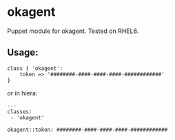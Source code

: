 # okagent
Puppet module for okagent.
Tested on RHEL6.

## Usage:

	class { 'okagent':
		token => '########-####-####-####-############'
	}

or in hiera:

	---
	classes:
	 - 'okagent'
	
	okagent::token: ########-####-####-####-############
